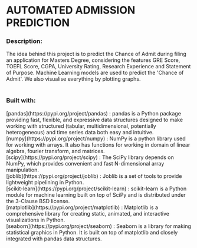 <h1>AUTOMATED ADMISSION PREDICTION</h1>
<h3>Description:</h3>
The idea behind this project is to predict the Chance of Admit during filing an application for Masters Degree, considering the features GRE Score, TOEFL Score, CGPA, University Rating, Research Experience and Statement of Purpose. Machine Learning models are used to predict the 'Chance of Admit'. We also visualise everything by plotting graphs.</br></br>
<h3>Built with:</h3>
[pandas](https://pypi.org/project/pandas) : pandas is a Python package providing fast, flexible, and expressive data structures designed to make working with structured (tabular, multidimensional, potentially heterogeneous) and time series data both easy and intuitive. </br>
[numpy](https://pypi.org/project/numpy) : NumPy is a python library used for working with arrays. It also has functions for working in domain of linear algebra, fourier transform, and matrices.</br>
[scipy](https://pypi.org/project/scipy) : The SciPy library depends on NumPy, which provides convenient and fast N-dimensional array manipulation.</br>
[joblib](https://pypi.org/project/joblib) : Joblib is a set of tools to provide lightweight pipelining in Python. </br>
[scikit-learn](https://pypi.org/project/scikit-learn) : scikit-learn is a Python module for machine learning built on top of SciPy and is distributed under the 3-Clause BSD license.</br>
[matplotlib](https://pypi.org/project/matplotlib) : Matplotlib is a comprehensive library for creating static, animated, and interactive visualizations in Python.</br>
[seaborn](https://pypi.org/project/seaborn) : Seaborn is a library for making statistical graphics in Python. It is built on top of matplotlib and closely integrated with pandas data structures.</br>
